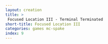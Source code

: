 ```yaml
---
layout: creation
title: >
 Focused Location III - Terminal Terminated
short-title: Focused Location III
categories: games mc-spake
index: 9
---
```


